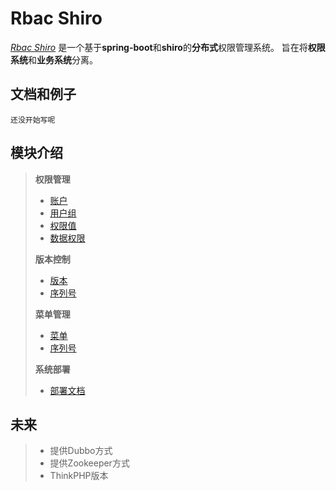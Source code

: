 # Rbac Shiro
[*Rbac Shiro*](http://rbacshiro.com/rbac)
是一个基于**spring-boot**和**shiro**的**分布式**权限管理系统。
旨在将**权限系统**和**业务系统**分离。

## 文档和例子
    还没开始写呢
## 模块介绍
>   **权限管理**
>   *   [账户](docs/AuthUser.md)
>   *   [用户组](docs/AuthGroup.md)
>   *   [权限值](docs/AuthRule.md)
>   *   [数据权限](docs/Department.md)
>
>   **版本控制**
>   *   [版本](docs/Version.md)
>   *   [序列号](docs/License.md)
>
>   **菜单管理**
>   *   [菜单](docs/Menu.md)
>   *   [序列号](docs/License.md)
>
>   **系统部署**
>   *   [部署文档](docs/deploy/Deploy.md)
## 未来
>   * 提供Dubbo方式 
>   * 提供Zookeeper方式
>   * ThinkPHP版本
